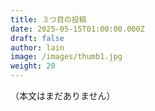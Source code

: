 ```yaml
---
title: ３つ目の投稿
date: 2025-05-15T01:00:00.000Z
draft: false
author: lain
image: /images/thumb1.jpg
weight: 20
---
```


（本文はまだありません）
